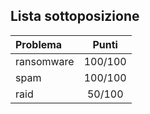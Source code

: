 ## Lista sottoposizione
| Problema      | Punti         |
|:--------------|:-------------:|
| ransomware    | 100/100       |
| spam          | 100/100       |
| raid          | 50/100        |